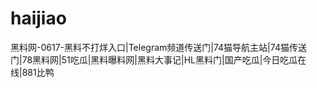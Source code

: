 # haijiao
黑料网-0617-黑料不打烊入口|Telegram频道传送门|74猫导航主站|74猫传送门|78黑料网|51吃瓜|黑料曝料网|黑料大事记|HL黑料门|国产吃瓜|今日吃瓜在线|881比鸭
